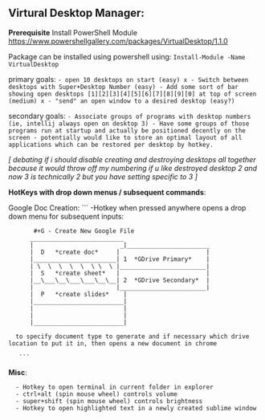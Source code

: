 ## Virtural Desktop Manager:

**Prerequisite**
Install PowerShell Module
https://www.powershellgallery.com/packages/VirtualDesktop/1.1.0

Package can be installed using powershell using:
`Install-Module -Name VirtualDesktop`


primary goals:
    ```
    - open 10 desktops on start (easy)
  x - Switch between desktops with Super+Desktop Number (easy)
    - Add some sort of bar showing open desktops [1][2][3][4][5][6][7][8][9][0] at top of screen (medium)
  x - "send" an open window to a desired desktop (easy?)
    ```

secondary goals:
    ```
    - Associate groups of programs with desktop numbers (ie, intellij always open on desktop 3)
    - Have some groups of those programs run at startup and actually be positioned decently on the screen
                 - potentially would like to store an optimal layout of all applications which can be restored per desktop by hotkey.
    ```

*[ debating if i should disable creating and destroying desktops all together because it would throw off my numbering if u like destroyed desktop 2 and now 3 is technically 2 but you have setting specific to 3 ]*

**HotKeys with drop down menus / subsequent commands**:

Google Doc Creation:
       ```
       -Hotkey when pressed anywhere opens a drop down menu for subsequent inputs:
           
           #+G - Create New Google File
          __________________________
          |                        _|_______________________
          |  D   *create doc*     |                        |
          |_______________________| 1  *GDrive Primary*    |
          | \  \  \  \  \  \ \  \ |________________________|
          |  S   *create sheet*   |                        |
          |__\___\__\___\___\__\__| 2  *GDrive Secondary*  |
          |                       |________________________|
          |  P   *create slides*    |     
          |_________________________|          
          |                         |          
          |                         |          
          |_________________________|      
    
      to specify document type to generate and if necessary which drive location to put it in, then opens a new document in chrome

       ```



**Misc**:
```
  - Hotkey to open terminal in current folder in explorer
  - ctrl+alt (spin mouse wheel) controls volume
  - super+shift (spin mouse wheel) controls brightness
  - Hotkey to open highlighted text in a newly created sublime window
```